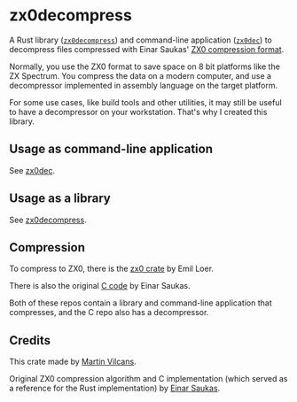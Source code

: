 # zx0decompress

A Rust library ([`zx0decompress`](https://crates.io/crates/zx0decompress))
and command-line application ([`zx0dec`](https://crates.io/crates/zx0dec))
to decompress files compressed with
Einar Saukas' [ZX0 compression format](https://github.com/einar-saukas/ZX0).

Normally, you use the ZX0 format to save space on 8 bit platforms like the ZX Spectrum.
You compress the data on a modern computer, and use a decompressor implemented in assembly language on the target platform.

For some use cases, like build tools and other utilities, it may still be useful to have a decompressor on your workstation. That's why I created this library.

## Usage as command-line application

See [zx0dec](cli).

## Usage as a library

See [zx0decompress](lib).

## Compression

To compress to ZX0, there is the [zx0 crate](https://crates.io/crates/zx0) by Emil Loer.

There is also the original [C code](https://github.com/einar-saukas/ZX0) by Einar Saukas.

Both of these repos contain a library and command-line application that compresses, and the C repo also has a decompressor.

## Credits

This crate made by [Martin Vilcans](https://www.librador.com).

Original ZX0 compression algorithm and C implementation (which served as a reference for the Rust implementation) by [Einar Saukas](https://github.com/einar-saukas).
